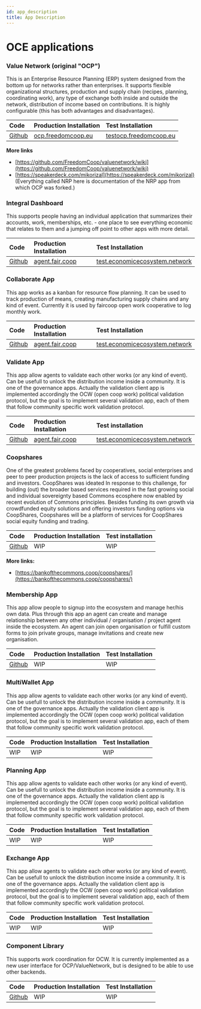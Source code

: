 ```yaml
---
id: app_description
title: App Description
---
```


# OCE applications

### Value Network \(original "OCP"\)

This is an Enterprise Resource Planning \(ERP\) system designed from the bottom up for networks rather than enterprises.  It supports flexible organizational structures, production and supply chain \(recipes, planning, coordinating work\), any type of exchange both inside and outside the network, distribution of income based on contributions.  It is highly configurable \(this has both advantages and disadvantages\).

| Code | Production Installation | Test Installation |
| :--- | :--- | :--- |
| [Github](https://github.com/FreedomCoop/valuenetwork) | [ocp.freedomcoop.eu](https://ocp.freedomcoop.eu) | [testocp.freedomcoop.eu](https://testocp.freedomcoop.eu) |

**More links**

* [https://github.com/FreedomCoop/valuenetwork/wiki](https://github.com/FreedomCoop/valuenetwork/wiki)
* [https://speakerdeck.com/mikorizal](https://speakerdeck.com/mikorizal) \(Everything called NRP here is documentation of the NRP app from which OCP was forked.\)

### Integral Dashboard

This supports people having an individual application that summarizes their accounts, work, memberships, etc. - one place to see everything economic that relates to them and a jumping off point to other apps with more detail.

| Code | Production Installation | Test Installation |
| :--- | :--- | :--- |
| [Github](https://github.com/opencooperativeecosystem/dashboard) | [agent.fair.coop](https://agent.fair.coop) | [test.economicecosystem.network](https://test.economicecosystem.network) |

### 

### Collaborate App

This app works as a kanban for resource flow planning. It can be used to track production of means, creating manufacturing supply chains and any kind of event. Currently it is used by faircoop open work cooperative to log monthly work.

| Code | Production Installation | Test Installation |
| :--- | :--- | :--- |
| [Github](https://github.com/opencooperativeecosystem/collaborate) | [agent.fair.coop](https://agent.fair.coop) | [test.economicecosystem.network](https://test.economicecosystem.network) |

### 

### Validate App

This app allow agents to validate each other works \(or any kind of event\). Can be usefull to unlock the distribution income inside a community. It is one of the governance apps. Actually the validation client app is implemented accordingly the OCW \(open coop work\) political validation protocol, but the goal is to implement several validation app, each of them that follow community specific work validation protocol.

| Code | Production Installation | Test installation |
| :--- | :--- | :--- |
| [Github](https://github.com/opencooperativeecosystem/validate) | [agent.fair.coop](https://agent.fair.coop) | [test.economicecosystem.network](https://test.economicecosystem.network) |

### Coopshares

One of the greatest problems faced by cooperatives, social enterprises and peer to peer production projects is the lack of access to sufficient funding and investors. CoopShares was ideated In response to this challenge, for building \(out\) the broader based services required in the fast growing social and individual sovereignty based Commons ecosphere now enabled by recent evolution of Commons principles. Besides funding its own growth via crowdfunded equity solutions and offering investors funding options via CoopShares, Coopshares will be a platform of services for CoopShares social equity funding and trading.

| Code | Production Installation | Test installation |
| :--- | :--- | :--- |
| [Github](https://github.com/bankofthecommons/coopshares) | WIP | WIP |

**More links:**

* [https://bankofthecommons.coop/coopshares/](https://bankofthecommons.coop/coopshares/)

### Membership App

This app allow people to signup into the ecosystem and manage her/his own data. Plus through this app an agent can create and manage relationship between any other individual / organisation / project agent inside the ecosystem. An agent can join open organisation or fulfill custom forms to join private groups, manage invitations and create new organisation.

| Code | Production Installation | Test Installation |
| :--- | :--- | :--- |
| [Github](https://github.com/opencooperativeecosystem/membership) | WIP | WIP |

### 

### MultiWallet App

This app allow agents to validate each other works \(or any kind of event\). Can be usefull to unlock the distribution income inside a community. It is one of the governance apps. Actually the validation client app is implemented accordingly the OCW \(open coop work\) political validation protocol, but the goal is to implement several validation app, each of them that follow community specific work validation protocol.

| Code | Production Installation | Test Installation |
| :--- | :--- | :--- |
| WIP | WIP | WIP |


### 

### Planning App

This app allow agents to validate each other works \(or any kind of event\). Can be usefull to unlock the distribution income inside a community. It is one of the governance apps. Actually the validation client app is implemented accordingly the OCW \(open coop work\) political validation protocol, but the goal is to implement several validation app, each of them that follow community specific work validation protocol.

| Code | Production Installation | Test Installation |
| :--- | :--- | :--- |
| WIP | WIP | WIP |


### 

### Exchange App

This app allow agents to validate each other works \(or any kind of event\). Can be usefull to unlock the distribution income inside a community. It is one of the governance apps. Actually the validation client app is implemented accordingly the OCW \(open coop work\) political validation protocol, but the goal is to implement several validation app, each of them that follow community specific work validation protocol.

| Code | Production Installation | Test Installation |
| :--- | :--- | :--- |
| WIP | WIP | WIP |


### 

### Component Library

This supports work coordination for OCW. It is currently implemented as a new user interface for OCP/ValueNetwork, but is designed to be able to use other backends.

| Code | Production Installation | Test Installation |
| :--- | :--- | :--- |
| [Github](https://github.com/opencooperativeecosystem/component-library) | WIP | WIP |



